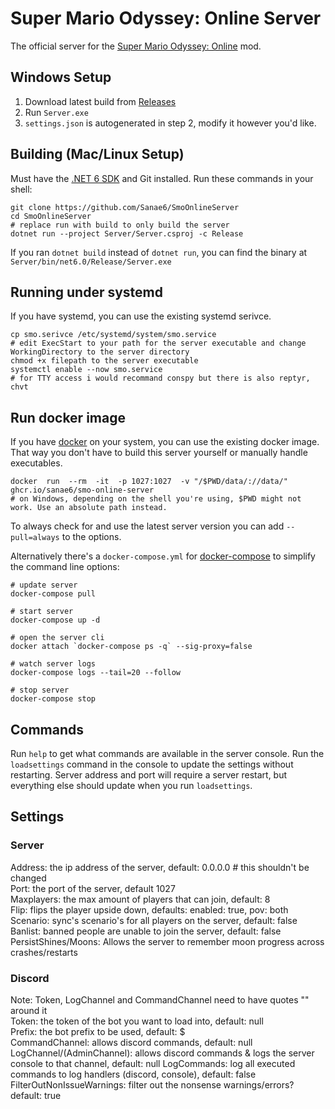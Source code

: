 # Super Mario Odyssey: Online Server

The official server for the [Super Mario Odyssey: Online](https://github.com/CraftyBoss/SuperMarioOdysseyOnline) mod.


## Windows Setup

1. Download latest build from [Releases](https://github.com/Sanae6/SmoOnlineServer/releases)
2. Run `Server.exe`
3. `settings.json` is autogenerated in step 2, modify it however you'd like.

## Building (Mac/Linux Setup)

Must have the [.NET 6 SDK](https://dotnet.microsoft.com/en-us/download) and Git installed.
Run these commands in your shell:
```shell
git clone https://github.com/Sanae6/SmoOnlineServer
cd SmoOnlineServer
# replace run with build to only build the server
dotnet run --project Server/Server.csproj -c Release
```
If you ran `dotnet build` instead of `dotnet run`, you can find the binary at `Server/bin/net6.0/Release/Server.exe`

## Running under systemd

If you have systemd, you can use the existing systemd serivce.
```shell
cp smo.serivce /etc/systemd/system/smo.service
# edit ExecStart to your path for the server executable and change WorkingDirectory to the server directory
chmod +x filepath to the server executable
systemctl enable --now smo.service
# for TTY access i would recommand conspy but there is also reptyr, chvt
```

## Run docker image

If you have [docker](https://docs.docker.com/) on your system, you can use the existing docker image.
That way you don't have to build this server yourself or manually handle executables.

```shell
docker  run  --rm  -it  -p 1027:1027  -v "/$PWD/data/://data/"  ghcr.io/sanae6/smo-online-server
# on Windows, depending on the shell you're using, $PWD might not work. Use an absolute path instead.
```

To always check for and use the latest server version you can add `--pull=always` to the options.

Alternatively there's a `docker-compose.yml` for [docker-compose](https://docs.docker.com/compose/) to simplify the command line options:
```shell
# update server
docker-compose pull

# start server
docker-compose up -d

# open the server cli
docker attach `docker-compose ps -q` --sig-proxy=false

# watch server logs
docker-compose logs --tail=20 --follow

# stop server
docker-compose stop
```

## Commands

Run `help` to get what commands are available in the server console.
Run the `loadsettings` command in the console to update the settings without restarting.
Server address and port will require a server restart, but everything else should update when you run `loadsettings`.

[//]: # (TODO: Document all commands, possibly rename them too.)

## Settings

### Server
Address: the ip address of the server, default: 0.0.0.0 # this shouldn't be changed  
Port: the port of the server, default 1027  
Maxplayers: the max amount of players that can join, default: 8  
Flip: flips the player upside down, defaults: enabled: true, pov: both  
Scenario: sync's scenario's for all players on the server, default: false  
Banlist: banned people are unable to join the server, default: false  
PersistShines/Moons: Allows the server to remember moon progress across crashes/restarts  

### Discord
Note: Token, LogChannel and CommandChannel need to have quotes "" around it  
Token: the token of the bot you want to load into, default: null  
Prefix: the bot prefix to be used, default: $  
CommandChannel: allows discord commands, default: null
LogChannel/(AdminChannel): allows discord commands & logs the server console to that channel, default: null
LogCommands: log all executed commands to log handlers (discord, console), default: false
FilterOutNonIssueWarnings: filter out the nonsense warnings/errors? default: true